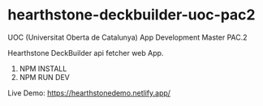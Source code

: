 # hearthstone-deckbuilder-uoc-pac2
UOC (Universitat Oberta de Catalunya) App Development Master PAC.2

Hearthstone DeckBuilder api fetcher web App.

1) NPM INSTALL
2) NPM RUN DEV 

Live Demo: https://hearthstonedemo.netlify.app/
